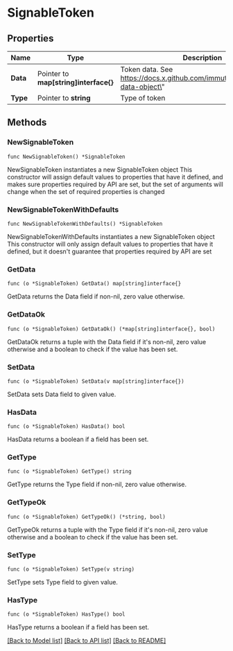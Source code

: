 # SignableToken

## Properties

Name | Type | Description | Notes
------------ | ------------- | ------------- | -------------
**Data** | Pointer to **map[string]interface{}** | Token data. See https://docs.x.github.com/immutable/docs/token-data-object\&quot; | [optional] 
**Type** | Pointer to **string** | Type of token | [optional] 

## Methods

### NewSignableToken

`func NewSignableToken() *SignableToken`

NewSignableToken instantiates a new SignableToken object
This constructor will assign default values to properties that have it defined,
and makes sure properties required by API are set, but the set of arguments
will change when the set of required properties is changed

### NewSignableTokenWithDefaults

`func NewSignableTokenWithDefaults() *SignableToken`

NewSignableTokenWithDefaults instantiates a new SignableToken object
This constructor will only assign default values to properties that have it defined,
but it doesn't guarantee that properties required by API are set

### GetData

`func (o *SignableToken) GetData() map[string]interface{}`

GetData returns the Data field if non-nil, zero value otherwise.

### GetDataOk

`func (o *SignableToken) GetDataOk() (*map[string]interface{}, bool)`

GetDataOk returns a tuple with the Data field if it's non-nil, zero value otherwise
and a boolean to check if the value has been set.

### SetData

`func (o *SignableToken) SetData(v map[string]interface{})`

SetData sets Data field to given value.

### HasData

`func (o *SignableToken) HasData() bool`

HasData returns a boolean if a field has been set.

### GetType

`func (o *SignableToken) GetType() string`

GetType returns the Type field if non-nil, zero value otherwise.

### GetTypeOk

`func (o *SignableToken) GetTypeOk() (*string, bool)`

GetTypeOk returns a tuple with the Type field if it's non-nil, zero value otherwise
and a boolean to check if the value has been set.

### SetType

`func (o *SignableToken) SetType(v string)`

SetType sets Type field to given value.

### HasType

`func (o *SignableToken) HasType() bool`

HasType returns a boolean if a field has been set.


[[Back to Model list]](../README.md#documentation-for-models) [[Back to API list]](../README.md#documentation-for-api-endpoints) [[Back to README]](../README.md)



